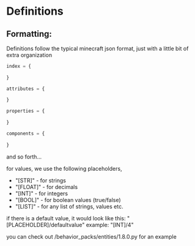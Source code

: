 # Definitions

## Formatting:

Definitions follow the typical minecraft json format, just with a little bit of extra organization

```py
index = {
    
}

attributes = {
    
}

properties = {
    
}

components = {
    
}

```

and so forth...

for values, we use the following placeholders,

* "[STR]" - for strings
* "[FLOAT]" - for decimals
* "[INT]" - for integers
* "[BOOL]" - for boolean values (true/false)
* "[LIST]" - for any list of strings, values etc.

if there is a default value, it would look like this:
"[PLACEHOLDER]/defaultvalue"
example:
"[INT]/4"

you can check out /behavior_packs/entities/1.8.0.py for an example

